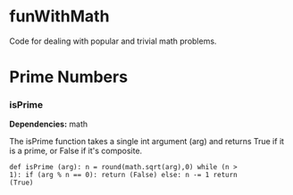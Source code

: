 # funWithMath
Code for dealing with popular and trivial math problems.

<h1>Prime Numbers</h1>

<h3>isPrime</h3>

<b>Dependencies:</b> math

The isPrime function takes a single int argument (arg) and returns True if it is a prime, or False if it's composite.

<code>def isPrime (arg):
        n = round(math.sqrt(arg),0)
        while (n > 1):
            if (arg % n == 0):
                return (False)
            else:
                n -= 1
       return (True)</code>
